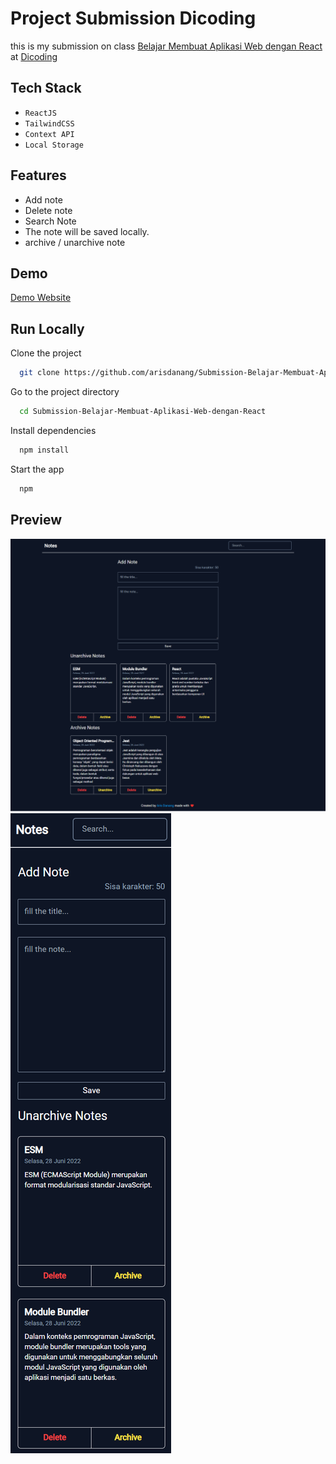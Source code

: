 # Project Submission Dicoding

this is my submission on class [Belajar Membuat Aplikasi Web dengan React](https://www.dicoding.com/academies/403) at [Dicoding](https://www.dicoding.com/)

## Tech Stack

- `ReactJS`
- `TailwindCSS`
- `Context API`
- `Local Storage`

## Features

- Add note
- Delete note
- Search Note
- The note will be saved locally.
- archive / unarchive note

## Demo

[Demo Website](https://react-note-app-kappa.vercel.app/)

## Run Locally

Clone the project

```bash
  git clone https://github.com/arisdanang/Submission-Belajar-Membuat-Aplikasi-Web-dengan-React
```

Go to the project directory

```bash
  cd Submission-Belajar-Membuat-Aplikasi-Web-dengan-React
```

Install dependencies

```bash
  npm install
```

Start the app

```bash
  npm
```

## Preview

![Desktop](/screenshot/desktop.png)
![Mobile](/screenshot/mobile.png)
